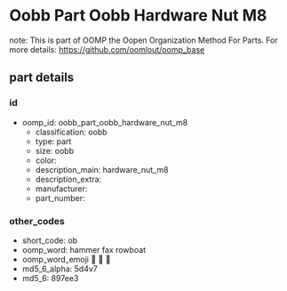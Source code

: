 # Oobb Part Oobb Hardware Nut M8  

note: This is part of OOMP the Oopen Organization Method For Parts. For more details: https://github.com/oomlout/oomp_base

##  part details





### id
* oomp_id: oobb_part_oobb_hardware_nut_m8
  * classification: oobb
  * type: part
  * size: oobb
  * color: 
  * description_main: hardware_nut_m8
  * description_extra: 
  * manufacturer: 
  * part_number: 

### other_codes
* short_code: ob
* oomp_word: hammer fax rowboat
* oomp_word_emoji :hammer: :fax: :rowboat:
* md5_6_alpha: 5d4v7
* md5_6: 897ee3